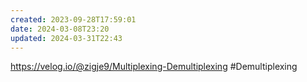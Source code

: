 ```yaml
---
created: 2023-09-28T17:59:01
date: 2024-03-08T23:20
updated: 2024-03-31T22:43
---
```

https://velog.io/@zigje9/Multiplexing-Demultiplexing
#Demultiplexing 